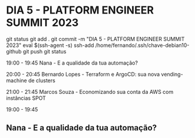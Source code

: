 


# DIA 5 - PLATFORM ENGINEER SUMMIT 2023

git status
git add .
git commit -m "DIA 5 - PLATFORM ENGINEER SUMMIT 2023"
eval $(ssh-agent -s)
ssh-add /home/fernando/.ssh/chave-debian10-github
git push
git status



19:00 - 19:45
Nana - E a qualidade da tua automação?

20:00 - 20:45
Bernardo Lopes - Terraform e ArgoCD: sua nova vending-machine de clusters

21:00 - 21:45
Marcos Souza - Economizando sua conta da AWS com instâncias SPOT






19:00 - 19:45
## Nana - E a qualidade da tua automação?

